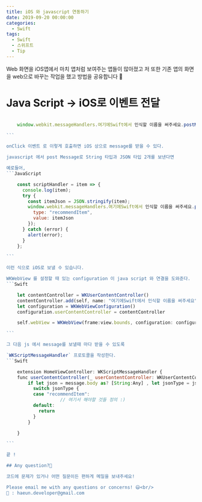 ```yaml
---
title: iOS 와 javascript 연동하기
date: 2019-09-20 00:00:00
categories:
  - Swift
tags:
  - Swift
  - 스위프트
  - Tip
---
```


Web 화면을 iOS앱에서 마치 앱처럼 보여주는 앱들이 많아졌고 저 또한 기존 앱의 화면을 web으로 바꾸는 작업을 했고 방법을 공유합니다 👻

# Java Script → iOS로 이벤트 전달

````JavaScript

    window.webkit.messageHandlers.여기에Swift에서 인식할 이름을 써주세요.postMessage()

```

onClick 이벤트 로 이렇게 호출하면 iOS 상으로 message를 받을 수 있다.

javascript 에서 post Message로 String 타입과 JSON 타입 2개를 보낸다면

예로들어,
```JavaScript

    const scriptHandler = item => {
      console.log(item);
      try {
        const itemJson = JSON.stringify(item);
        window.webkit.messageHandlers.여기에Swift에서 인식할 이름을 써주세요.postMessage({
          type: "recommendItem",
          value: itemJson
        });
      } catch (error) {
        alert(error);
      }
    };

```

이런 식으로 iOS로 보낼 수 있습니다.

WKWebView 를 설정할 때 있는 configuration 이 java script 와 연결을 도와준다.
```Swift

    let contentController = WKUserContentController()
    contentController.add(self, name: "여기에Swift에서 인식할 이름을 써주세요")
    let configuration = WKWebViewConfiguration()
    configuration.userContentController = contentController

    self.webView = WKWebView(frame:view.bounds, configuration: configuration)

```

그 다음 js 에서 message를 보낼때 마다 받을 수 있도록

`WKScriptMessageHandler` 프로토콜을 작성한다.
```Swift

    extension HomeViewController: WKScriptMessageHandler {
    func userContentController(_ userContentController: WKUserContentController, didReceive message: WKScriptMessage) {
        if let json = message.body as? [String:Any] , let jsonType = json["type"] as? String{
          switch jsonType {
          case "recommendItem":
    				// 여기서 해야할 것들 정의 :)
          default:
            return
          }
        }

    }

```

끝 !

## Any question?🙋‍

코드에 문제가 있거나 어떤 질문이든 편하게 메일을 보내주세요!

Please email me with any questions or concerns! 😃<br/>
💌 : haeun.developer@gmail.com
````
